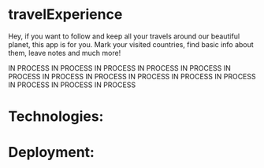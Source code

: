 # travelExperience

Hey, if you want to follow and keep all your travels around our beautiful planet, this app is for you. Mark your visited countries, find basic info about them, leave notes and much more!

 IN PROCESS IN PROCESS IN PROCESS IN PROCESS IN PROCESS IN PROCESS IN PROCESS IN PROCESS IN PROCESS IN PROCESS IN PROCESS IN PROCESS IN PROCESS IN PROCESS

# Technologies:


# Deployment:





